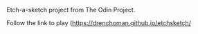 Etch-a-sketch project from The Odin Project.

Follow the link to play (https://drenchoman.github.io/etchsketch/
